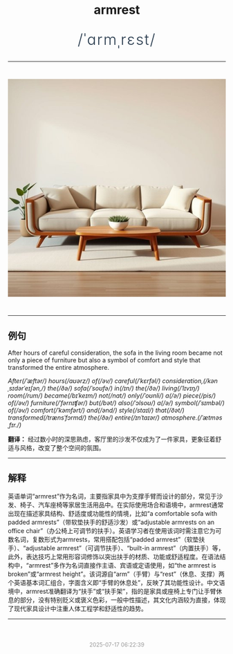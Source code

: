<div align="center">

# armrest

<div style="margin: 30px 0;">
<h1 style="font-size: 2.5em; font-weight: 300; letter-spacing: 2px; margin: 0; color: #2c3e50;">
/ˈɑrmˌrɛst/
</h1>
</div>

</div>

---

<div align="center" style="margin: 40px 0;">

![armrest](images/armrest.png)

</div>

---

## 例句

After hours of careful consideration, the sofa in the living room became not only a piece of furniture but also a symbol of comfort and style that transformed the entire atmosphere.

*After(/ˈæftər/) hours(/aʊərz/) of(/əv/) careful(/ˈkɛrfəl/) consideration,(/kənˌsɪdərˈeɪʃən,/) the(/ðə/) sofa(/ˈsoʊfə/) in(/ɪn/) the(/ðə/) living(/ˈlɪvɪŋ/) room(/rum/) became(/bɪˈkeɪm/) not(/nɑt/) only(/ˈoʊnli/) a(/ə/) piece(/pis/) of(/əv/) furniture(/ˈfərnɪʧər/) but(/bət/) also(/ˈɔlsoʊ/) a(/ə/) symbol(/ˈsɪmbəl/) of(/əv/) comfort(/ˈkəmfərt/) and(/ənd/) style(/staɪl/) that(/ðət/) transformed(/trænsˈfɔrmd/) the(/ðə/) entire(/ɪnˈtaɪər/) atmosphere.(/ˈætməsˌfɪr./)*

**翻译：** 经过数小时的深思熟虑，客厅里的沙发不仅成为了一件家具，更象征着舒适与风格，改变了整个空间的氛围。

---

## 解释

英语单词“armrest”作为名词，主要指家具中为支撑手臂而设计的部分，常见于沙发、椅子、汽车座椅等家居生活用品中。在实际使用场合和语境中，armrest通常出现在描述家具结构、舒适度或功能性的情境，比如“a comfortable sofa with padded armrests”（带软垫扶手的舒适沙发）或“adjustable armrests on an office chair”（办公椅上可调节的扶手）。英语学习者在使用该词时需注意它为可数名词，复数形式为armrests，常用搭配包括“padded armrest”（软垫扶手）、“adjustable armrest”（可调节扶手）、“built-in armrest”（内置扶手）等，此外，表达技巧上常用形容词修饰以突出扶手的材质、功能或舒适程度。在语法结构中，“armrest”多作为名词直接作主语、宾语或定语使用，如“the armrest is broken”或“armrest height”。该词源自“arm”（手臂）与“rest”（休息、支撑）两个英语基本词汇组合，字面含义即“手臂的休息处”，反映了其功能性设计。中文语境中，armrest准确翻译为“扶手”或“扶手架”，指的是家具或座椅上专门让手臂休息的部分，没有特别贬义或褒义色彩，一般中性描述，其文化内涵较为直接，体现了现代家具设计中注重人体工程学和舒适性的趋势。


---

<div align="center" style="margin-top: 50px;">
<small style="color: #999; font-size: 0.9em;">2025-07-17 06:22:39</small>
</div>
